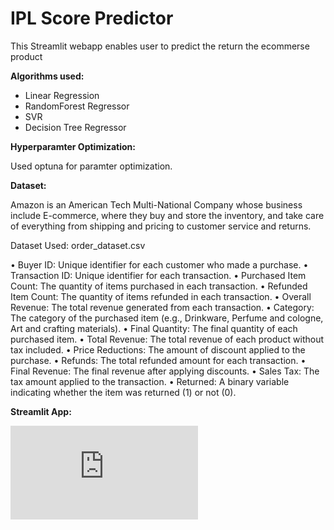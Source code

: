 # IPL Score Predictor

This Streamlit webapp enables user to predict the return the ecommerse product 

**Algorithms used:**

* Linear Regression
* RandomForest Regressor
* SVR
* Decision Tree Regressor

**Hyperparamter Optimization:**

Used optuna for paramter optimization.

**Dataset:**

Amazon is an American Tech Multi-National Company whose business include E-commerce, where they buy and store the inventory, and take care of everything from shipping and pricing to customer service and returns.

Dataset Used: order_dataset.csv

•	Buyer ID: Unique identifier for each customer who made a purchase.
•	Transaction ID: Unique identifier for each transaction.
•	Purchased Item Count: The quantity of items purchased in each transaction.
•	Refunded Item Count: The quantity of items refunded in each transaction.
•	Overall Revenue: The total revenue generated from each transaction.
•	Category: The category of the purchased item (e.g., Drinkware, Perfume and cologne, Art and crafting materials).
•	Final Quantity: The final quantity of each purchased item.
•	Total Revenue: The total revenue of each product without tax included.
•	Price Reductions: The amount of discount applied to the purchase.
•	Refunds: The total refunded amount for each transaction.
•	Final Revenue: The final revenue after applying discounts.
•	Sales Tax: The tax amount applied to the transaction.
•	Returned: A binary variable indicating whether the item was returned (1) or not (0).

**Streamlit App:**

![](https://github.com/Mohan-Raj-0402/E-commerse/blob/main/predict_page.py)
